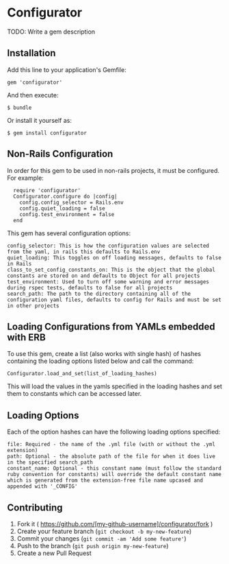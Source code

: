 # Configurator

TODO: Write a gem description

## Installation

Add this line to your application's Gemfile:

    gem 'configurator'

And then execute:

    $ bundle

Or install it yourself as:

    $ gem install configurator

## Non-Rails Configuration

In order for this gem to be used in non-rails projects, it must be configured. For example:

      require 'configurator'
      Configurator.configure do |config|
        config.config_selector = Rails.env
        config.quiet_loading = false
        config.test_environment = false
      end  

This gem has several configuration options:

    config_selector: This is how the configuration values are selected from the yaml, in rails this defaults to Rails.env 
    quiet_loading: This toggles on off loading messages, defaults to false in Rails
    class_to_set_config_constants_on: This is the object that the global constants are stored on and defaults to Object for all projects
    test_environment: Used to turn off some warning and error messages during rspec tests, defaults to false for all projects
    search_path: The path to the directory containing all of the configuration yaml files, defaults to config for Rails and must be set in other projects


## Loading Configurations from YAMLs embedded with ERB

To use this gem, create a list (also works with single hash) of hashes containing the loading options listed below and call the command:

    Configurator.load_and_set(list_of_loading_hashes)

This will load the values in the yamls specified in the loading hashes and set them to constants which can be accessed later.

## Loading Options

Each of the option hashes can have the following loading options specified:

    file: Required - the name of the .yml file (with or without the .yml extension)
    path: Optional - the absolute path of the file for when it does live in the specified search_path
    constant_name: Optional - this constant name (must follow the standard ruby convention for constants) will override the default constant name which is generated from the extension-free file name upcased and appended with '_CONFIG'




## Contributing

1. Fork it ( https://github.com/[my-github-username]/configurator/fork )
2. Create your feature branch (`git checkout -b my-new-feature`)
3. Commit your changes (`git commit -am 'Add some feature'`)
4. Push to the branch (`git push origin my-new-feature`)
5. Create a new Pull Request
